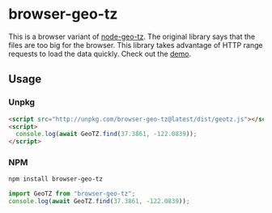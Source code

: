 # browser-geo-tz

This is a browser variant of [node-geo-tz](https://github.com/evansiroky/node-geo-tz). The original library says that the files are too big for the browser.
This library takes advantage of HTTP range requests to load the data quickly. Check out the [demo](https://kevmo314.github.io/browser-geo-tz/).

## Usage

### Unpkg

```html
<script src="http://unpkg.com/browser-geo-tz@latest/dist/geotz.js"></script>
<script>
  console.log(await GeoTZ.find(37.3861, -122.0839));
</script>
```

### NPM

```bash
npm install browser-geo-tz
```

```javascript
import GeoTZ from "browser-geo-tz";
console.log(await GeoTZ.find(37.3861, -122.0839));
```
